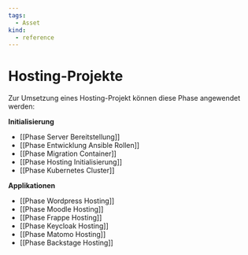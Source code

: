 ```yaml
---
tags:
  - Asset
kind:
  - reference
---
```


# Hosting-Projekte

Zur Umsetzung eines Hosting-Projekt können diese Phase angewendet werden:

**Initialisierung**

- [[Phase Server Bereitstellung]]
- [[Phase Entwicklung Ansible Rollen]]
- [[Phase Migration Container]]
- [[Phase Hosting Initialisierung]]
- [[Phase Kubernetes Cluster]]

**Applikationen**

- [[Phase Wordpress Hosting]]
- [[Phase Moodle Hosting]]
- [[Phase Frappe Hosting]]
- [[Phase Keycloak Hosting]]
- [[Phase Matomo Hosting]]
- [[Phase Backstage Hosting]]
